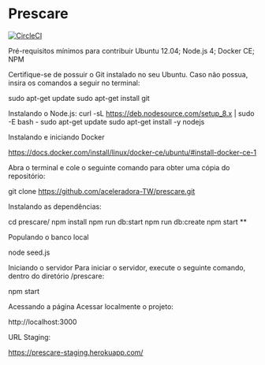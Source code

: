 # Prescare

[![CircleCI](https://circleci.com/gh/aceleradora-TW/prescare.svg?style=svg)](https://circleci.com/gh/aceleradora-TW/prescare)


Pré-requisitos mínimos para contribuir
Ubuntu 12.04;
Node.js 4;
Docker CE;
NPM

Certifique-se de possuir o Git instalado no seu Ubuntu. Caso não possua, insira os comandos a seguir no terminal:

sudo apt-get update
sudo apt-get install git

Instalando o Node.js:
curl -sL https://deb.nodesource.com/setup_8.x | sudo -E bash -
sudo apt-get update
sudo apt-get install -y nodejs

Instalando e iniciando Docker

https://docs.docker.com/install/linux/docker-ce/ubuntu/#install-docker-ce-1


Abra o terminal e cole o seguinte comando para obter uma cópia do repositório:

git clone https://github.com/aceleradora-TW/prescare.git


Instalando as dependências:

cd prescare/
npm install
npm run db:start
npm run db:create
npm start
**


Populando o banco local

node seed.js

Iniciando o servidor
Para iniciar o servidor, execute o seguinte comando, dentro do diretório /prescare:

npm start

Acessando a página
Acessar localmente o projeto:

http://localhost:3000

URL Staging:

https://prescare-staging.herokuapp.com/